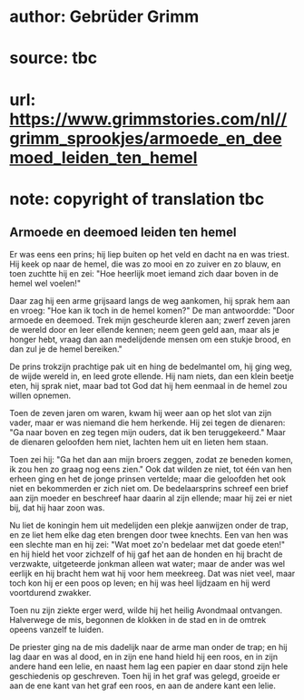 # author: Gebrüder Grimm
# source: tbc
# url: https://www.grimmstories.com/nl//grimm_sprookjes/armoede_en_deemoed_leiden_ten_hemel
# note: copyright of translation tbc

## Armoede en deemoed leiden ten hemel 

Er was eens een prins; hij liep buiten op het veld en dacht na en was
triest. Hij keek op naar de hemel, die was zo mooi en zo zuiver en zo
blauw, en toen zuchtte hij en zei: "Hoe heerlijk moet iemand zich daar
boven in de hemel wel voelen!"

Daar zag hij een arme grijsaard langs de weg aankomen, hij sprak hem aan
en vroeg: "Hoe kan ik toch in de hemel komen?" De man antwoordde:
"Door armoede en deemoed. Trek mijn gescheurde kleren aan; zwerf zeven
jaren de wereld door en leer ellende kennen; neem geen geld aan, maar
als je honger hebt, vraag dan aan medelijdende mensen om een stukje
brood, en dan zul je de hemel bereiken."

De prins trokzijn prachtige pak uit en hing de bedelmantel om, hij ging
weg, de wijde wereld in, en leed grote ellende. Hij nam niets, dan een
klein beetje eten, hij sprak niet, maar bad tot God dat hij hem eenmaal
in de hemel zou willen opnemen.

Toen de zeven jaren om waren, kwam hij weer aan op het slot van zijn
vader, maar er was niemand die hem herkende. Hij zei tegen de dienaren:
"Ga naar boven en zeg tegen mijn ouders, dat ik ben teruggekeerd."
Maar de dienaren geloofden hem niet, lachten hem uit en lieten hem
staan.

Toen zei hij: "Ga het dan aan mijn broers zeggen, zodat ze beneden
komen, ik zou hen zo graag nog eens zien." Ook dat wilden ze niet, tot
één van hen erheen ging en het de jonge prinsen vertelde; maar die
geloofden het ook niet en bekommerden er zich niet om. De bedelaarsprins
schreef een brief aan zijn moeder en beschreef haar daarin al zijn
ellende; maar hij zei er niet bij, dat hij haar zoon was.


Nu liet de koningin hem uit medelijden een plekje aanwijzen onder de
trap, en ze liet hem elke dag eten brengen door twee knechts. Een van
hen was een slechte man en hij zei: "Wat moet zo'n bedelaar met dat
goede eten!" en hij hield het voor zichzelf of hij gaf het aan de
honden en hij bracht de verzwakte, uitgeteerde jonkman alleen wat water;
maar de ander was wel eerlijk en hij bracht hem wat hij voor hem
meekreeg. Dat was niet veel, maar toch kon hij er een poos op leven; en
hij was heel lijdzaam en hij werd voortdurend zwakker.

Toen nu zijn ziekte erger werd, wilde hij het heilig Avondmaal
ontvangen. Halverwege de mis, begonnen de klokken in de stad en in de
omtrek opeens vanzelf te luiden.

De priester ging na de mis dadelijk naar de arme man onder de trap; en
hij lag daar en was al dood, en in zijn ene hand hield hij een roos, en
in zijn andere hand een lelie, en naast hem lag een papier en daar stond
zijn hele geschiedenis op geschreven. Toen hij in het graf was gelegd,
groeide er aan de ene kant van het graf een roos, en aan de andere kant
een lelie.
